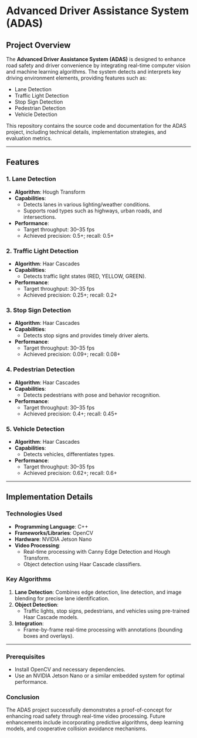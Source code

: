 # Advanced Driver Assistance System (ADAS)

## Project Overview
The **Advanced Driver Assistance System (ADAS)** is designed to enhance road safety and driver convenience by integrating real-time computer vision and machine learning algorithms. The system detects and interprets key driving environment elements, providing features such as:

- Lane Detection
- Traffic Light Detection
- Stop Sign Detection
- Pedestrian Detection
- Vehicle Detection

This repository contains the source code and documentation for the ADAS project, including technical details, implementation strategies, and evaluation metrics.

---

## Features

### 1. Lane Detection
- **Algorithm**: Hough Transform
- **Capabilities**: 
  - Detects lanes in various lighting/weather conditions.
  - Supports road types such as highways, urban roads, and intersections.
- **Performance**:
  - Target throughput: 30–35 fps
  - Achieved precision: 0.5+; recall: 0.5+

### 2. Traffic Light Detection
- **Algorithm**: Haar Cascades
- **Capabilities**:
  - Detects traffic light states (RED, YELLOW, GREEN).
- **Performance**:
  - Target throughput: 30–35 fps
  - Achieved precision: 0.25+; recall: 0.2+

### 3. Stop Sign Detection
- **Algorithm**: Haar Cascades
- **Capabilities**:
  - Detects stop signs and provides timely driver alerts.
- **Performance**:
  - Target throughput: 30–35 fps
  - Achieved precision: 0.09+; recall: 0.08+

### 4. Pedestrian Detection
- **Algorithm**: Haar Cascades
- **Capabilities**:
  - Detects pedestrians with pose and behavior recognition.
- **Performance**:
  - Target throughput: 30–35 fps
  - Achieved precision: 0.4+; recall: 0.45+

### 5. Vehicle Detection
- **Algorithm**: Haar Cascades
- **Capabilities**:
  - Detects vehicles, differentiates types.
- **Performance**:
  - Target throughput: 30–35 fps
  - Achieved precision: 0.62+; recall: 0.6+

---

## Implementation Details

### Technologies Used
- **Programming Language**: C++
- **Frameworks/Libraries**: OpenCV
- **Hardware**: NVIDIA Jetson Nano
- **Video Processing**:
  - Real-time processing with Canny Edge Detection and Hough Transform.
  - Object detection using Haar Cascade classifiers.

### Key Algorithms
1. **Lane Detection**: Combines edge detection, line detection, and image blending for precise lane identification.
2. **Object Detection**:
   - Traffic lights, stop signs, pedestrians, and vehicles using pre-trained Haar Cascade models.
3. **Integration**:
   - Frame-by-frame real-time processing with annotations (bounding boxes and overlays).

---

### Prerequisites
- Install OpenCV and necessary dependencies.
- Use an NVIDIA Jetson Nano or a similar embedded system for optimal performance.


### Conclusion
The ADAS project successfully demonstrates a proof-of-concept for enhancing road safety through real-time video processing. Future enhancements include incorporating predictive algorithms, deep learning models, and cooperative collision avoidance mechanisms.

